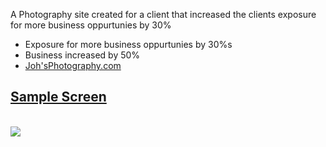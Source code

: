 A Photography site created for a client that increased the clients exposure for more business oppurtunies by 30%


<ul>
 <li>Exposure for more business oppurtunies by 30%s</li>
 <li>Business increased by 50%</li>
 <li><a href= 'https://arabicpasswordgenerator.com/' target="_blank" rel="noopener noreferrer" >Joh'sPhotography.com</li>
</ul>

<h2>Sample Screen</h2>

<br>

<img src = 'hhttps://github.com/MichaelAsiass/photography-main/blob/main/src/img/SS.PNG'/>


